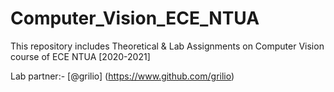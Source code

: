 # Computer_Vision_ECE_NTUA
This repository includes Theoretical & Lab Assignments on Computer Vision course of ECE NTUA [2020-2021]

Lab partner:- [@grilio] (https://www.github.com/grilio)
